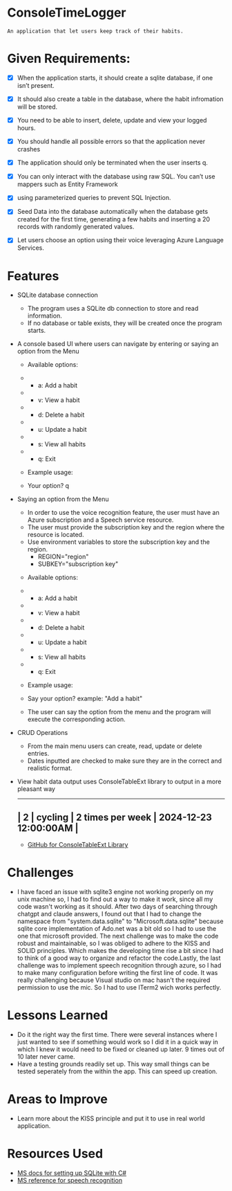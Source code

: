﻿# ConsoleTimeLogger
	An application that let users keep track of their habits.
# Given Requirements:
- [x] When the application starts, it should create a sqlite database, if one isn’t present.
- [x] It should also create a table in the database, where the habit infromation will be stored.
- [x] You need to be able to insert, delete, update and view your logged hours. 
- [x] You should handle all possible errors so that the application never crashes 
- [x] The application should only be terminated when the user inserts q. 
- [x] You can only interact with the database using raw SQL. You can’t use mappers such as Entity Framework

- [x] using parameterized queries to prevent SQL Injection.
- [x] Seed Data into the database automatically when the database gets created for the first time, generating
	a few habits and inserting a 20 records with randomly generated values.
- [x] Let users choose an option using their voice leveraging Azure Language Services.

# Features

* SQLite database connection

	- The program uses a SQLite db connection to store and read information. 
	- If no database or table exists, they will be created once the program starts.

* A console based UI where users can navigate by entering or saying an option from the Menu
	
	 * Available options:
	 * - a: Add a habit
	 * - v: View a habit
	 * - d: Delete a habit
	 * - u: Update a habit
	 * - s: View all habits
	 * - q: Exit
	
	 * Example usage:
	 * Your option? q

* Saying an option from the Menu
	- In order to use the voice recognition feature, the user must have an Azure subscription and a Speech service resource.
	- The user must provide the subscription key and the region where the resource is located.
	- Use environment variables to store the subscription key and the region.
		- REGION="region"
		- SUBKEY="subscription key"

	 * Available options:
	 * - a: Add a habit
	 * - v: View a habit
	 * - d: Delete a habit
	 * - u: Update a habit
	 * - s: View all habits
	 * - q: Exit
	
	 * Example usage:
	 * Say your option? example: "Add a habit"
	- The user can say the option from the menu and the program will execute the corresponding action.
* CRUD Operations

	- From the main menu users can create, read, update or delete entries. 
	- Dates inputted are checked to make sure they are in the correct and realistic format. 


* View habit data output uses ConsoleTableExt library to output in a more pleasant way

	----------------------------------------------------------
	| 2  | cycling | 2 times per week | 2024-12-23 12:00:00AM |
	----------------------------------------------------------

	- [GitHub for ConsoleTableExt Library](https://github.com/minhhungit/ConsoleTableExt)

# Challenges
	
 - I have faced an issue with sqlite3 engine not working properly on my unix machine so, I had to find out a way to make it work, since all my code wasn't working as it should.
	After two days of searching through chatgpt and claude answers, I found out that I had to change the namespace from "system.data.sqlite" to "Microsoft.data.sqlite" because
	sqlite core implementation of Ado.net was a bit old so I had to use the one that microsoft provided. The next challenge was to make the code robust and maintainable, so I was obliged to adhere to the KISS and SOLID principles. Which makes the developing time rise a bit since I had to think of a good way
	to organize and refactor the code.Lastly, the last challenge was to implement speech recognition through azure, so I had to make many configuration
	before writing the first line of code. It was really challenging because Visual studio on mac hasn't the required permission to use the mic. So I had to use
	ITerm2 wich works perfectly.
	
# Lessons Learned

- Do it the right way the first time. There were several instances where I just wanted to see if something would work so I did it in a quick
	way in which I knew it would need to be fixed or cleaned up later. 9 times out of 10 later never came. 
- Have a testing grounds readily set up. This way small things can be tested seperately from the within the app. This can speed up creation.
 
# Areas to Improve
- Learn more about the KISS principle and put it to use in real world application.

# Resources Used
 - [MS docs for setting up SQLite with C#](https://docs.microsoft.com/en-us/dotnet/standard/data/sqlite/?tabs=netcore-cli)
 - [MS reference for speech recognition](https://learn.microsoft.com/en-us/dotnet/api/system.speech.recognition?view=net-8.0)
  